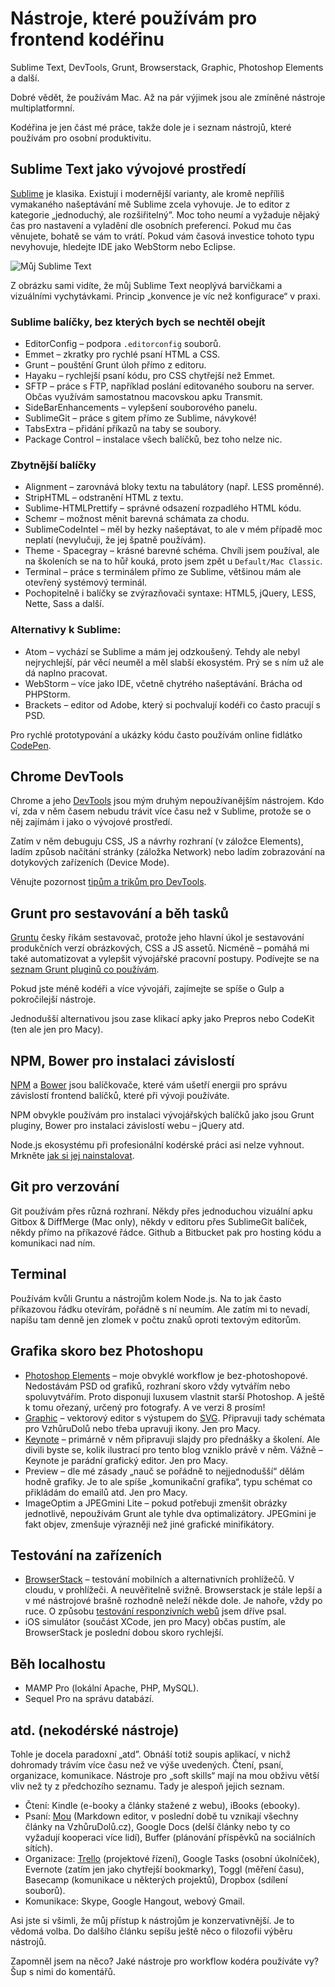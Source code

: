 # Nástroje, které používám pro frontend kodéřinu

Sublime Text, DevTools, Grunt, Browserstack, Graphic, Photoshop Elements a další.

Dobré vědět, že používám Mac. Až na pár výjimek jsou ale zmíněné nástroje multiplatformní.

Kodéřina je jen část mé práce, takže dole je i seznam nástrojů, které používám pro osobní produktivitu.

## Sublime Text jako vývojové prostředí

[Sublime](http://www.sublimetext.com/) je klasika. Existují i modernější varianty, ale kromě nepříliš vymakaného našeptávání mě Sublime zcela vyhovuje. Je to editor z kategorie „jednoduchý, ale rozšiřitelný”. Moc toho neumí a vyžaduje nějaký čas pro nastavení a vyladění dle osobních preferencí. Pokud mu čas věnujete, bohatě se vám to vrátí. Pokud vám časová investice tohoto typu nevyhovuje, hledejte IDE jako WebStorm nebo Eclipse.

![Můj Sublime Text](https://www.vzhurudolu.cz/assets/img/content/dest/original/sublime-text.jpg)

Z obrázku sami vidíte, že můj Sublime Text neoplývá barvičkami a vizuálními vychytávkami. Princip „konvence je víc než konfigurace“ v praxi.

### Sublime balíčky, bez kterých bych se nechtěl obejít

- EditorConfig – podpora `.editorconfig` souborů.
- Emmet – zkratky pro rychlé psaní HTML a CSS.
- Grunt – pouštění Grunt úloh přímo z editoru.
- Hayaku – rychlejší psaní kódu, pro CSS chytřejší než Emmet.
- SFTP – práce s FTP, například poslání editovaného souboru na server. Občas využívám samostatnou macovskou apku Transmit.
- SideBarEnhancements – vylepšení souborového panelu.
- SublimeGit – práce s gitem přímo ze Sublime, návykové!
- TabsExtra – přidání příkazů na taby se soubory.
- Package Control – instalace všech balíčků, bez toho nelze nic.

### Zbytnější balíčky

- Alignment – zarovnává bloky textu na tabulátory (např. LESS proměnné).
- StripHTML – odstranění HTML z textu.
- Sublime-HTMLPrettify – správné odsazení rozpadlého HTML kódu.
- Schemr – možnost měnit barevná schámata za chodu.
- SublimeCodeIntel – měl by hezky našeptávat, to ale v mém případě moc neplatí (nevylučuji, že jej špatně používám).
- Theme - Spacegray – krásné barevné schéma. Chvíli jsem používal, ale na školeních se na to hůř kouká, proto jsem zpět u `Default/Mac Classic`.
- Terminal – práce s terminálem přímo ze Sublime, většinou mám ale otevřený systémový terminál.
- Pochopitelně i balíčky se zvýrazňovači syntaxe: HTML5, jQuery, LESS, Nette, Sass a další.

### Alternativy k Sublime:

- Atom –  vychází se Sublime a mám jej odzkoušený. Tehdy ale nebyl nejrychlejší, pár věcí neuměl a měl slabší ekosystém. Prý se s ním už ale dá naplno pracovat.
- WebStorm – více jako IDE, včetně chytrého našeptávání. Brácha od PHPStorm.
- Brackets – editor od Adobe, který si pochvalují kodéři co často pracují s PSD.

Pro rychlé prototypování a ukázky kódu často používám online fidlátko [CodePen](https://codepen.io/machal/).


## Chrome DevTools

Chrome a jeho [DevTools](https://developers.google.com/web/tools/chrome-devtools/) jsou mým druhým nepoužívanějším nástrojem. Kdo ví, zda v něm časem nebudu trávit více času než v Sublime, protože se o něj zajímám i jako o vývojové prostředí.

Zatím v něm debuguju CSS, JS a návrhy rozhraní (v záložce Elements), ladím způsob načítání stránky (záložka Network) nebo ladím zobrazování na dotykových zařízeních (Device Mode).

Věnujte pozornost [tipům a trikům pro DevTools](https://www.vzhurudolu.cz/blog/41-devtools-tipy).

## Grunt pro sestavování a běh tasků

[Gruntu](grunt.md) česky říkám sestavovač, protože jeho hlavní úkol je sestavování produkčních verzí obrázkových, CSS a JS assetů. Nicméně – pomáhá mi také automatizovat a vylepšit vývojářské pracovní postupy. Podívejte se na [seznam Grunt pluginů co používám](grunt-pluginy.md).

Pokud jste méně kodéři a více vývojáři, zajímejte se spíše o Gulp a pokročilejší nástroje.

Jednodušší alternativou jsou zase klikací apky jako Prepros nebo CodeKit (ten ale jen pro Macy).

## NPM, Bower pro instalaci závislostí

[NPM](npm.md) a [Bower](bower.md) jsou balíčkovače, které vám ušetří energii pro správu závislostí frontend balíčků, které při vývoji používáte.

NPM obvykle používám pro instalaci vývojářských balíčků jako jsou Grunt pluginy, Bower pro instalaci závislostí webu – jQuery atd.

Node.js ekosystému při profesionální kodérské práci asi nelze vyhnout. Mrkněte [jak si jej nainstalovat](node-instalace.md).

## Git pro verzování

Git používám přes různá rozhraní. Někdy přes jednoduchou vizuální apku Gitbox & DiffMerge (Mac only), někdy v editoru přes SublimeGit balíček, někdy přímo na příkazové řádce. Github a Bitbucket pak pro hosting kódu a komunikaci nad ním.

## Terminal

Používám kvůli Gruntu a nástrojům kolem Node.js. Na to jak často příkazovou řádku otevírám, pořádně s ní neumím. Ale zatím mi to nevadí, napíšu tam denně jen zlomek v počtu znaků oproti textovým editorům.

## Grafika skoro bez Photoshopu

- [Photoshop Elements](http://www.adobe.com/cz/products/photoshop-elements.html) – moje obvyklé workflow je bez-photoshopové. Nedostávám PSD od grafiků, rozhraní skoro vždy vytvářím nebo spoluvytvářím. Proto disponuji luxusem vlastnit starší Photoshop. A ještě k tomu ořezaný, určený pro fotografy. A ve verzi 8 prosím!
- [Graphic](http://graphic.com/) – vektorový editor s výstupem do [SVG](svg.md). Připravuji tady schémata pro VzhůruDolů nebo třeba upravuji ikony. Jen pro Macy.
- [Keynote](http://www.apple.com/mac/keynote/) – primárně v něm připravuji slajdy pro přednášky a školení. Ale divili byste se, kolik ilustrací pro tento blog vzniklo právě v něm. Vážně – Keynote je parádní grafický editor. Jen pro Macy.
- Preview – dle mé zásady „nauč se pořádně to nejjednodušší“ dělám hodně grafiky. Je to ale spíše „komunikační grafika“, typu schémat co přikládám do emailů atd. Jen pro Macy.
- ImageOptim a JPEGmini Lite – pokud potřebuji zmenšit obrázky jednotlivě, nepoužívám Grunt ale tyhle dva optimalizátory. JPEGmini je fakt objev, zmenšuje výrazněji než jiné grafické minifikátory.

## Testování na zařízeních

- [BrowserStack](jak-testovat-responzivni-weby.md) – testování mobilních a alternativních prohlížečů. V cloudu, v prohlížeči. A neuvěřitelně svižně. Browserstack je stále lepší  a v mé nástrojové brašně rozhodně neleží někde dole. Je nahoře, vždy po ruce. O způsobu [testování responzivních webů](jak-testovat-responzivni-weby.md) jsem dříve psal.
- iOS simulátor (součást XCode, jen pro Macy) občas pustím, ale BrowserStack je poslední dobou skoro rychlejší.

## Běh localhostu

- MAMP Pro (lokální Apache, PHP, MySQL).
- Sequel Pro na správu databází.

## atd. (nekodérské nástroje)

Tohle je docela paradoxní „atd”. Obnáší totiž soupis aplikací, v nichž dohromady trávím více času než ve výše uvedených. Čtení, psaní, organizace, komunikace. Nástroje pro „soft skills“ mají na mou obživu větší vliv než ty z předchozího seznamu. Tady je alespoň jejich seznam.

- Čtení: Kindle (e-booky a články stažené z webu), iBooks (ebooky).
- Psaní: [Mou](http://25.io/mou/) (Markdown editor, v poslední době tu vznikají všechny články na VzhůruDolů.cz), Google Docs (delší články nebo ty co vyžadují kooperaci více lidí), Buffer (plánování příspěvků na sociálních sítích).
- Organizace: [Trello](https://trello.com/) (projektové řízení), Google Tasks (osobní úkolníček), Evernote (zatím jen jako chytřejší bookmarky), Toggl (měření času), Basecamp (komunikace u některých projektů), Dropbox (sdílení souborů).
- Komunikace: Skype, Google Hangout, webový Gmail.

Asi jste si všimli, že můj přístup k nástrojům je konzervativnější. Je to vědomá volba. Do dalšího článku sepíšu ještě něco o filozofii výběru nástrojů.

Zapomněl jsem na něco? Jaké nástroje pro workflow kodéra používáte vy? Šup s nimi do komentářů.
